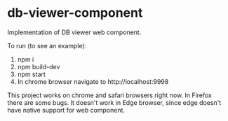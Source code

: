 # db-viewer-component

Implementation of DB viewer web component.

To run (to see an example):
  1. npm i
  2. npm build-dev
  3. npm start
  4. In chrome browser navigate to http://localhost:9998

This project works on chrome and safari browsers right now. In Firefox there are some bugs.
It doesn't work in Edge browser, since edge doesn't have native support for web component.
